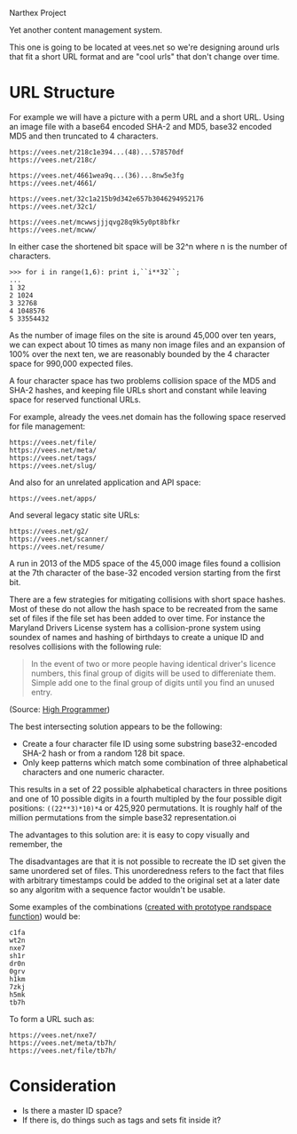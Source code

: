 Narthex Project

Yet another content management system.

This one is going to be located at vees.net so we're designing around 
urls that fit a short URL format and are "cool urls" that don't change 
over time.

# URL Structure

For example we will have a picture with a perm URL and a short URL. 
Using an image file with a base64 encoded SHA-2 and MD5, base32 
encoded MD5 and then truncated to 4 characters.

	https://vees.net/218c1e394...(48)...578570df
	https://vees.net/218c/

	https://vees.net/4661wea9q...(36)...8nw5e3fg
	https://vees.net/4661/

	https://vees.net/32c1a215b9d342e657b3046294952176
	https://vees.net/32c1/

	https://vees.net/mcwwsjjjqvg28q9k5y0pt8bfkr
	https://vees.net/mcww/

In either case the shortened bit space will be 32^n where n is the 
number of characters.

    >>> for i in range(1,6): print i,``i**32``;
    ... 
    1 32
    2 1024
    3 32768
    4 1048576
    5 33554432

As the number of image files on the site is around 45,000 over ten 
years, we can expect about 10 times as many non image files and an 
expansion of 100% over the next ten, we are reasonably bounded by the 
4 character space for 990,000 expected files.

A four character space has two problems collision space of the MD5 
and SHA-2 hashes, and keeping file URLs short and constant while 
leaving space for reserved functional URLs.

For example, already the vees.net domain has the following space 
reserved for file management:

    https://vees.net/file/
	https://vees.net/meta/
	https://vees.net/tags/
	https://vees.net/slug/

And also for an unrelated application and API space:

	https://vees.net/apps/

And several legacy static site URLs:

    https://vees.net/g2/
    https://vees.net/scanner/
    https://vees.net/resume/
    
A run in 2013 of the MD5 space of the 45,000 image files found a 
collision at the 7th character of the base-32 encoded version 
starting from the first bit.

There are a few strategies for mitigating collisions with short 
space hashes. Most of these do not allow the hash space to be 
recreated from the same set of files if the file set has been added 
to over time. For instance the Maryland Drivers License system has a 
collision-prone system using soundex of names and hashing of 
birthdays to create a unique ID and resolves collisions with the 
following rule:

> In the event of two or more people having identical driver's licence 
> numbers, this final group of digits will be used to 
> differeniate them. Simple add one to the final group of digits
> until you find an unused entry.

(Source: [High Programmer][1])

The best intersecting solution appears to be the following:

* Create a four character file ID using some substring 
base32-encoded SHA-2 hash or from a random 128 bit space.
* Only keep patterns which match some combination of three 
alphabetical characters and one numeric character.

This results in a set of 22 possible alphabetical characters in 
three positions and one of 10 possible digits in a fourth multipled 
by the four possible digit positions: ``((22**3)*10)*4`` or 425,920 
permutations. It is roughly half of the million permutations from 
the simple base32 representation.oi

The advantages to this solution are: it is easy to copy visually and 
remember, the 

The disadvantages are that it is not possible to recreate the ID set 
given the same unordered set of files. This unorderedness refers to the 
fact that files with arbitrary timestamps could be added to the 
original set at a later date so any algoritm with a sequence factor 
wouldn't be usable.

Some examples of the combinations ([created with prototype randspace 
function][2]) would be:

	c1fa
	wt2n
	nxe7
	sh1r
	dr0n
	0grv
	h1km
	7zkj
	h5mk
	tb7h

To form a URL such as:

	https://vees.net/nxe7/ 
	https://vees.net/meta/tb7h/
	https://vees.net/file/tb7h/

# Consideration

* Is there a master ID space?
* If there is, do things such as tags and sets fit inside it?


[1]: http://4ve.es/JyO "High Programmer"
[2]: https://github.com/vees/narthex/blob/master/eso/base32/randspace.py
